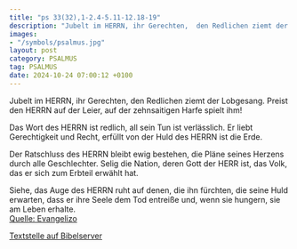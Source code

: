 ```yaml
---
title: "ps 33(32),1-2.4-5.11-12.18-19"
description: "Jubelt im HERRN, ihr Gerechten,  den Redlichen ziemt der Lobgesang. Preist den HERRN auf der Leier,  auf der zehnsaitigen Harfe spielt ihm!  Das Wort des HERRN ist redlich,  all sein Tun ist verlässlich. Er liebt Gerechtigkeit und Recht,  erfüllt von der Huld des HERRN ist di...."
images:
- "/symbols/psalmus.jpg"
layout: post
category: PSALMUS
tag: PSALMUS
date: 2024-10-24 07:00:12 +0100
---
```

Jubelt im HERRN, ihr Gerechten, 
den Redlichen ziemt der Lobgesang.
Preist den HERRN auf der Leier, 
auf der zehnsaitigen Harfe spielt ihm!

Das Wort des HERRN ist redlich, 
all sein Tun ist verlässlich.
Er liebt Gerechtigkeit und Recht, 
erfüllt von der Huld des HERRN ist die Erde.<!--more-->

Der Ratschluss des HERRN bleibt ewig bestehen, 
die Pläne seines Herzens durch alle Geschlechter.
Selig die Nation, deren Gott der HERR ist, 
das Volk, das er sich zum Erbteil erwählt hat.

Siehe, das Auge des HERRN ruht auf denen, die ihn fürchten, 
die seine Huld erwarten,
dass er ihre Seele dem Tod entreiße 
und, wenn sie hungern, sie am Leben erhalte.<br>
[Quelle: Evangelizo](https://evangeliumtagfuertag.org/DE/gospel)

[Textstelle auf Bibelserver](https://www.bibleserver.com/EU/ps33(32),1-2.4-5.11-12.18-19)
